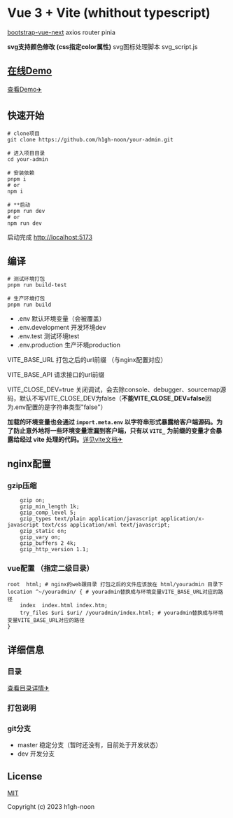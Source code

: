# Vue 3 + Vite (whithout typescript)

[bootstrap-vue-next](https://bootstrap-vue-next.github.io/bootstrap-vue-next/) axios router pinia

**svg支持颜色修改 (css指定color属性)**
svg图标处理脚本 svg_script.js

## [在线Demo](https://h1gh-noon.github.io/your-admin/)

[查看Demo✈️](https://h1gh-noon.github.io/your-admin/)

## 快速开始

```shell
# clone项目
git clone https://github.com/h1gh-noon/your-admin.git

# 进入项目目录
cd your-admin

# 安装依赖
pnpm i
# or
npm i

# **启动
pnpm run dev
# or
npm run dev
```

启动完成 [http://localhost:5173](http://localhost:5173/)

## 编译

```shell
# 测试环境打包
pnpm run build-test

# 生产环境打包
pnpm run build
```

- .env  默认环境变量（会被覆盖）
- .env.development  开发环境dev 
- .env.test 测试环境test
- .env.production 生产环境production 

VITE_BASE_URL 打包之后的url前缀 （与nginx配置对应） 

VITE_BASE_API 请求接口的url前缀

VITE_CLOSE_DEV=true 关闭调试，会去除console、debugger、sourcemap源码，默认不写VITE_CLOSE_DEV为false（**不能VITE_CLOSE_DEV=false**因为.env配置的是字符串类型"false"）

**加载的环境变量也会通过 `import.meta.env` 以字符串形式暴露给客户端源码。为了防止意外地将一些环境变量泄漏到客户端，只有以 `VITE_` 为前缀的变量才会暴露给经过 vite 处理的代码。**[详见vite文档✈](https://cn.vitejs.dev/guide/env-and-mode.html#env-files)

## nginx配置

### gzip压缩
```
    gzip on;
    gzip_min_length 1k;
    gzip_comp_level 5;
    gzip_types text/plain application/javascript application/x-javascript text/css application/xml text/javascript;
    gzip_static on;
    gzip_vary on;
    gzip_buffers 2 4k;
    gzip_http_version 1.1;
```
### vue配置 （指定二级目录）
```
root  html; # nginx的web跟目录 打包之后的文件应该放在 html/youradmin 目录下
location ^~/youradmin/ { # youradmin替换成与环境变量VITE_BASE_URL对应的路径
    index  index.html index.htm;
    try_files $uri $uri/ /youradmin/index.html; # youradmin替换成与环境变量VITE_BASE_URL对应的路径
}
```
## 详细信息
### 目录
[查看目录详情✈](https://github.com/h1gh-noon/your-admin/blob/dev/ProjectTree.md)
### 打包说明

### git分支
- master 稳定分支（暂时还没有，目前处于开发状态）
- dev 开发分支


## License

[MIT](https://github.com/h1gh-noon/your-admin/blob/dev/LICENSE)

Copyright (c) 2023 h1gh-noon
